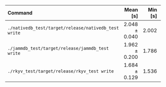 | Command | Mean [s] | Min [s] | Max [s] | Relative |
|:---|---:|---:|---:|---:|
| `./nativedb_test/target/release/nativedb_test write` | 2.048 ± 0.040 | 2.002 | 2.113 | 1.22 ± 0.10 |
| `./jammdb_test/target/release/jammdb_test write` | 1.962 ± 0.200 | 1.786 | 2.306 | 1.17 ± 0.15 |
| `./rkyv_test/target/release/rkyv_test write` | 1.684 ± 0.129 | 1.536 | 1.882 | 1.00 |
